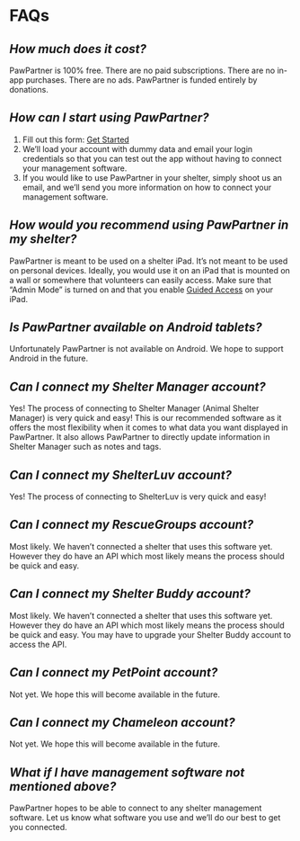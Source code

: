 # FAQs
## **_How much does it cost?_**

PawPartner is 100% free. There are no paid subscriptions. There are no in-app purchases. There are no ads. PawPartner is funded entirely by donations.

## **_How can I start using PawPartner?_**

  1. Fill out this form: [Get Started](https://pawpartner.app/new-shelter)
  2. We’ll load your account with dummy data and email your login credentials so that you can test out the app without having to connect your management software.
  3. If you would like to use PawPartner in your shelter, simply shoot us an email, and we’ll send you more information on how to connect your management software.

## **_How would you recommend using PawPartner in my shelter?_**

PawPartner is meant to be used on a shelter iPad. It’s not meant to be used on personal devices. Ideally, you would use it on an iPad that is mounted on a wall or somewhere that volunteers can easily access. Make sure that “Admin Mode” is turned on and that you enable [Guided Access](https://www.youtube.com/watch?v=g3OQxJV8atQ) on your iPad.

## **_Is PawPartner available on Android tablets?_**

Unfortunately PawPartner is not available on Android. We hope to support Android in the future.

## **_Can I connect my Shelter Manager account?_**

Yes! The process of connecting to Shelter Manager (Animal Shelter Manager) is very quick and easy! This is our recommended software as it offers the most flexibility when it comes to what data you want displayed in PawPartner. It also allows PawPartner to directly update information in Shelter Manager such as notes and tags.

## **_Can I connect my ShelterLuv account?_**

Yes! The process of connecting to ShelterLuv is very quick and easy!

## **_Can I connect my RescueGroups account?_**

Most likely. We haven’t connected a shelter that uses this software yet. However they do have an API which most likely means the process should be quick and easy.

## **_Can I connect my Shelter Buddy account?_**

Most likely. We haven’t connected a shelter that uses this software yet. However they do have an API which most likely means the process should be quick and easy. You may have to upgrade your Shelter Buddy account to access the API.

## **_Can I connect my PetPoint account?_**

Not yet. We hope this will become available in the future.

## **_Can I connect my Chameleon account?_**

Not yet. We hope this will become available in the future.

## **_What if I have management software not mentioned above?_**

PawPartner hopes to be able to connect to any shelter management software. Let us know what software you use and we’ll do our best to get you connected.
